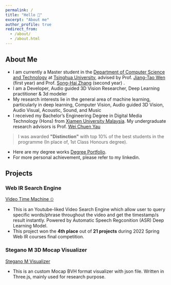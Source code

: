 ```yaml
---
permalink: /
title: "Hello 👋"
excerpt: "About me"
author_profile: true
redirect_from: 
  - /about/
  - /about.html
---
```


## About Me
* I am currently a Master student in the [Department of Computer Science and Technology](https://www.cs.tsinghua.edu.cn/csen/) at [Tsinghua University](https://www.tsinghua.edu.cn/en/), advised by Prof. [Jiang-Tao Wen](https://ieeexplore.ieee.org/author/37291696100) (first year) and Prof. [Song-Hai Zhang](https://www.cs.tsinghua.edu.cn/csen/info/1214/4073.htm) (second year) .
* I am a Developer, Audio guided 3D Vision Researcher, Deep Learning practitioner & 3d modeler
* My research interests lie in the general area of machine learning, particularly in deep learning, Computer Vision, Audio guided 3D Vision, Audio Visual, Acoustic, Sound, and Music
* I received my Bachelor’s Engineering Degree in Digital Media Technology (Hons) from [Xiamen University Malaysia](https://www.xmu.edu.my). My undergraduate research advisors is Prof. [Wei Chuen Yau](https://ieeexplore.ieee.org/author/37667757400)
> I was awarded **"Distinction"** with top 10% of the best students in the programme (In place of, 1st Class Honours degree). 
* Here are my degree works [Degree Portfolio](https://qiwen98.github.io/files/Portfolio_2020(mini).pdf "Degree Portfilio").
* For more personal achievement, please refer to my linkedin.


## Projects
### Web IR Search Engine
[Video Time Machine ⏲](https://share.streamlit.io/qiwen98/webir/main.py/)
* This is an Youtube-liked Video Search Engine which allow user to query specific words/phrase throughout the video and get the timestamp/s result instantly. Powered by Automatic Speech Regconition (ASR) Deep Learning Model. 
* This project won the **4th place** out of **21 projects** during 2022 Spring Web IR courses final competition. 

### Stegano M 3D Mocap Visualizer  
[Stegano M Visualizer](https://qiwen98.github.io/Stegano_M_Vis/)
* This is an custom Mocap BVH format visualizer with json file. Written in Three.js, mainly used for research purpose.

